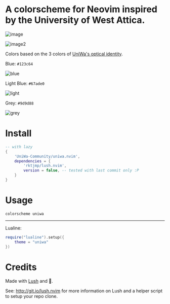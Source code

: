 A colorscheme for Neovim inspired by the University of West Attica.
===

![image](https://github.com/uniwa-community/uniwa.nvim/assets/51170833/a4bd424a-24b9-4805-a994-132c6699cf59)

![image2](https://github.com/uniwa-community/uniwa.nvim/assets/51170833/ce5c26bb-f7fd-4be4-98b7-26079670b792)

Colors based on the 3 colors of [UniWa's optical identity](https://www.uniwa.gr/to-panepistimio/optiki-taytotita/).

Blue:       `#123c64`

![blue](https://github.com/uniwa-community/uniwa.nvim/assets/51170833/7cb4dd84-5340-4c7b-bbb9-b59f8265441b)

Light Blue: `#67ade0`

![light](https://github.com/uniwa-community/uniwa.nvim/assets/51170833/6f49bbc6-c0e9-4f52-8fa5-30d4778bdabd)

Grey:       `#9d9d88`

![grey](https://github.com/uniwa-community/uniwa.nvim/assets/51170833/0fd0b0c7-f308-45a3-9d9e-22e0d1e04b9e)


Install
===

```lua
-- with lazy
{
    'UniWa-Community/uniwa.nvim',
    dependencies = {
        'rktjmp/lush.nvim',
        version = false, -- tested with last commit only :P
    }
}
```

Usage
===

```vim
colorscheme uniwa
```

---

Lualine:

```lua
require("lualine").setup({
    theme = "uniwa"
})

```

Credits
===

Made with [Lush](https://github.com/rktjmp/lush.nvim) and 💙.

See: http://git.io/lush.nvim for more information on Lush and a helper script
to setup your repo clone.

